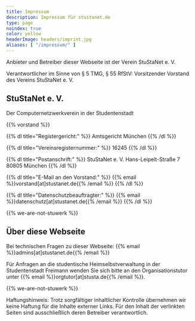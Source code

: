 ```yaml
---
title: Impressum
description: Impressum für stustanet.de
type: page
noindex: true
color: yellow
headerImage: headers/imprint.jpg
aliases: [ "/impressum/" ]
---
```


Anbieter und Betreiber dieser Webseite ist der Verein StuStaNet e. V.

Verantwortlicher im Sinne von § 5 TMG, § 55 RfStV: Vorsitzender Vorstand des Vereins StuStaNet e. V.

## StuStaNet e. V.
Der Computernetzwerkverein in der Studentenstadt

{{% vorstand %}}

{{% dl title="Registergericht:" %}}
Amtsgericht München
{{% /dl %}}

{{% dl title="Vereinsregisternummer:" %}}
16245
{{% /dl %}}

{{% dl title="Postanschrift:" %}}
StuStaNet e. V.
Hans-Leipelt-Straße 7
80805 München
{{% /dl %}}

{{% dl title="E-Mail an den Vorstand:" %}}
{{% email %}}vorstand[at]stustanet.de{{% /email %}}
{{% /dl %}}

{{% dl title="Datenschutzbeauftragter:" %}}
{{% email %}}datenschutz[at]stustanet.de{{% /email %}}
{{% /dl %}}

{{% we-are-not-stuwerk %}}

<!-- Telefonnummer ist NICHT Pflicht und daher hier (da eh nicht vorhanden) ausgelassen: https://www.e-recht24.de/news/abmahnung/1023.html -->

## Über diese Webseite

Bei technischen Fragen zu dieser Webseite: {{% email %}}admins[at]stustanet.de{{% /email %}}

Für Anfragen an die studentische Heimselbstverwaltung in der Studentenstadt Freimann wenden Sie sich bitte an den Organisationstutor unter {{% email %}}orgtutor[at]stusta.de{{% /email %}}.


{{% we-are-not-stuwerk %}}

Haftungshinweis: Trotz sorgfältiger inhaltlicher Kontrolle übernehmen wir keine Haftung für die Inhalte externer Links. Für den Inhalt der verlinkten Seiten sind ausschließlich deren Betreiber verantwortlich.

